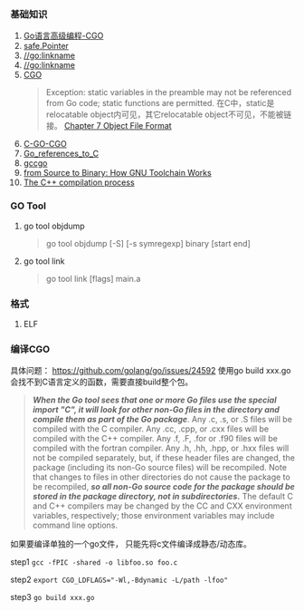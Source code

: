### 基础知识

1. [Go语言高级编程-CGO](https://chai2010.cn/advanced-go-programming-book/ch2-cgo/ch2-07-memory.html)
2. [safe.Pointer](https://studygolang.com/articles/20847)
3. [//go:linkname](https://studygolang.com/articles/15842)
4. [//go:linkname](https://golang.org/src/cmd/compile/doc.go?h=Compile)
5. [CGO](https://golang.org/cmd/cgo/)
   >Exception: static variables in the preamble may not be referenced from Go code; static functions are permitted.
   >在C中，static是relocatable object内可见，其它relocatable object不可见，不能被链接。
   >[Chapter 7 Object File Format](https://docs.oracle.com/cd/E19120-01/open.solaris/819-0690/6n33n7fcb/index.html)
6. [C-GO-CGO](https://blog.golang.org/c-go-cgo)
7. [Go_references_to_C](https://golang.org/cmd/cgo/#hdr-Go_references_to_C)
8. [gccgo](https://golang.org/doc/install/gccgo)
10. [from Source to Binary: How GNU Toolchain Works](https://www.slideshare.net/jserv/from-source-to-binary-how-gnu-toolchain-works)
11. [The C++ compilation process](http://faculty.cs.niu.edu/~mcmahon/CS241/Notes/compile.html)

### GO Tool

1. go tool objdump
   >go tool objdump [-S] [-s symregexp] binary [start end]
   
2. go tool link
   >go tool link [flags] main.a
   
### 格式

1. ELF

### 编译CGO

具体问题： https://github.com/golang/go/issues/24592
使用go build xxx.go会找不到C语言定义的函数，需要直接build整个包。

>***When the Go tool sees that one or more Go files use the special import "C", it will look for other non-Go files in the directory and compile them as part of the Go package***. Any .c, .s, or .S files will be compiled with the C compiler. Any .cc, .cpp, or .cxx files will be compiled with the C++ compiler. Any .f, .F, .for or .f90 files will be compiled with the fortran compiler. Any .h, .hh, .hpp, or .hxx files will not be compiled separately, but, if these header files are changed, the package (including its non-Go source files) will be recompiled. Note that changes to files in other directories do not cause the package to be recompiled, ***so all non-Go source code for the package should be stored in the package directory, not in subdirectories.*** The default C and C++ compilers may be changed by the CC and CXX environment variables, respectively; those environment variables may include command line options.


如果要编译单独的一个go文件， 只能先将c文件编译成静态/动态库。

step1 `gcc -fPIC -shared -o libfoo.so foo.c`

step2 `export CGO_LDFLAGS="-Wl,-Bdynamic -L/path -lfoo"`

step3 `go build xxx.go`

